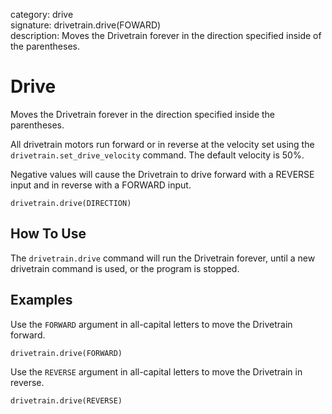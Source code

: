category: drive  
signature: drivetrain.drive(FOWARD)  
description: Moves the Drivetrain forever in the direction specified inside of the parentheses. 

# Drive

Moves the Drivetrain forever in the direction specified inside the parentheses. 

All drivetrain motors run forward or in reverse at the velocity set using the `drivetrain.set_drive_velocity` command. The default velocity is 50%. 

Negative values will cause the Drivetrain to drive forward with a REVERSE input and in reverse with a FORWARD input.

```don
drivetrain.drive(DIRECTION)
```

## How To Use

The `drivetrain.drive` command will run the Drivetrain forever, until a new drivetrain command is used, or the program is stopped.

## Examples

Use the `FORWARD` argument in all-capital letters to move the Drivetrain forward.

```don
drivetrain.drive(FORWARD)
```

Use the `REVERSE` argument in all-capital letters to move the Drivetrain in reverse.

```don
drivetrain.drive(REVERSE)
```
 
<advanced>
</advanced>
